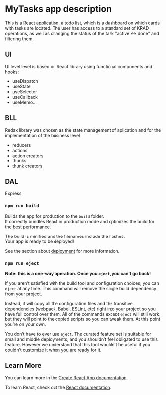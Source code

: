 # MyTasks app description


This is a [React application](https://lit-river-93303.herokuapp.com), a todo list, which is a dashboard on which cards with tasks are located. The user has access to a standard set of KRAD operations, as well as changing the status of the task "active <-> done" and filtering them.

## UI

UI level level is based on React library using functional components and hooks:
- useDispatch
- useState
- useSelector
- useCallback
- useMemo...

## BLL

Redax library was chosen as the state management of aplication and for the implementation of the business level
- reducers
- actions
- action creators
- thunks
- thunk creators

## DAL

Express 

### `npm run build`

Builds the app for production to the `build` folder.\
It correctly bundles React in production mode and optimizes the build for the best performance.

The build is minified and the filenames include the hashes.\
Your app is ready to be deployed!

See the section about [deployment](https://facebook.github.io/create-react-app/docs/deployment) for more information.

### `npm run eject`

**Note: this is a one-way operation. Once you `eject`, you can’t go back!**

If you aren’t satisfied with the build tool and configuration choices, you can `eject` at any time. This command will remove the single build dependency from your project.

Instead, it will copy all the configuration files and the transitive dependencies (webpack, Babel, ESLint, etc) right into your project so you have full control over them. All of the commands except `eject` will still work, but they will point to the copied scripts so you can tweak them. At this point you’re on your own.

You don’t have to ever use `eject`. The curated feature set is suitable for small and middle deployments, and you shouldn’t feel obligated to use this feature. However we understand that this tool wouldn’t be useful if you couldn’t customize it when you are ready for it.

## Learn More

You can learn more in the [Create React App documentation](https://facebook.github.io/create-react-app/docs/getting-started).

To learn React, check out the [React documentation](https://reactjs.org/).
